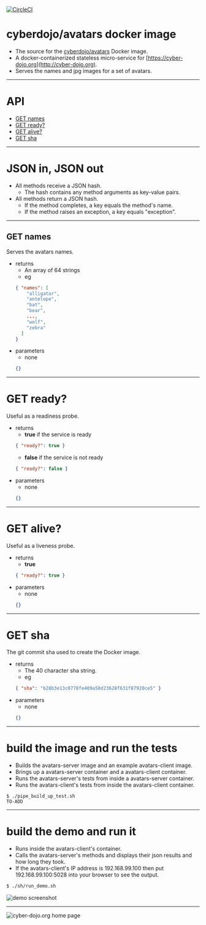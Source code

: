 [![CircleCI](https://circleci.com/gh/cyber-dojo/avatars.svg?style=svg)](https://circleci.com/gh/cyber-dojo/avatars)

# cyberdojo/avatars docker image

- The source for the [cyberdojo/avatars](https://hub.docker.com/r/cyberdojo/avatars/tags) Docker image.
- A docker-containerized stateless micro-service for [https://cyber-dojo.org](http://cyber-dojo.org).
- Serves the names and jpg images for a set of avatars.

- - - -
# API
  * [GET names](#names)
  * [GET ready?](#get-ready)
  * [GET alive?](#get-alive)
  * [GET sha](#get-sha)

- - - -
# JSON in, JSON out  
* All methods receive a JSON hash.
  * The hash contains any method arguments as key-value pairs.
* All methods return a JSON hash.
  * If the method completes, a key equals the method's name.
  * If the method raises an exception, a key equals "exception".

- - - -
## GET names
Serves the avatars names.
- returns
  * An array of 64 strings
  * eg
  ```json
  { "names": [
      "alligator",
      "antelope",
      "bat",
      "bear",      
      ...,
      "wolf",
      "zebra"
    ]
  }
  ```
- parameters
  * none
  ```json
  {}
  ```

- - - -
# GET ready?
Useful as a readiness probe.
- returns
  * **true** if the service is ready
  ```json
  { "ready?": true }
  ```
  * **false** if the service is not ready
  ```json
  { "ready?": false }
  ```
- parameters
  * none
  ```json
  {}
  ```

- - - -
# GET alive?
Useful as a liveness probe.
- returns
  * **true**
  ```json
  { "ready?": true }
  ```
- parameters
  * none
  ```json
  {}
  ```

- - - -
# GET sha
The git commit sha used to create the Docker image.
- returns
  * The 40 character sha string.
  * eg
  ```json
  { "sha": "b28b3e13c0778fe409a50d23628f631f87920ce5" }
  ```
- parameters
  * none
  ```json
  {}
  ```

- - - -
# build the image and run the tests
- Builds the avatars-server image and an example avatars-client image.
- Brings up a avatars-server container and a avatars-client container.
- Runs the avatars-server's tests from inside a avatars-server container.
- Runs the avatars-client's tests from inside the avatars-client container.

```text
$ ./pipe_build_up_test.sh
TO-ADD
```

- - - -
# build the demo and run it
- Runs inside the avatars-client's container.
- Calls the avatars-server's methods and displays their json results and how long they took.
- If the avatars-client's IP address is 192.168.99.100 then put 192.168.99.100:5028 into your browser to see the output.

```bash
$ ./sh/run_demo.sh
```
![demo screenshot](test_client/src/demo_screenshot.png?raw=true "demo screenshot")

- - - -
![cyber-dojo.org home page](https://github.com/cyber-dojo/cyber-dojo/blob/master/shared/home_page_snapshot.png)
